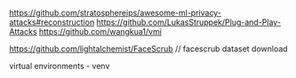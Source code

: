 https://github.com/stratosphereips/awesome-ml-privacy-attacks#reconstruction
https://github.com/LukasStruppek/Plug-and-Play-Attacks
https://github.com/wangkua1/vmi

https://github.com/lightalchemist/FaceScrub 
// facescrub dataset download

virtual environments - venv
